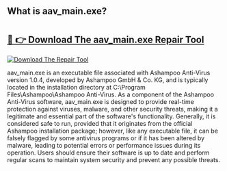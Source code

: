 ## What is aav_main.exe? 

# <h2><a href="https://exedetect.com/download.php?aav_main.exe">🔗 👉 Download The aav_main.exe Repair Tool</a></h2>

[![Download The Repair Tool](https://exedetect.com/download-button.jpg)](https://exedetect.com/download.php?aav_main.exe)

aav_main.exe is an executable file associated with Ashampoo Anti-Virus version 1.0.4, developed by Ashampoo GmbH & Co. KG, and is typically located in the installation directory at C:\Program Files\Ashampoo\Ashampoo Anti-Virus\. As a component of the Ashampoo Anti-Virus software, aav_main.exe is designed to provide real-time protection against viruses, malware, and other security threats, making it a legitimate and essential part of the software's functionality. Generally, it is considered safe to run, provided that it originates from the official Ashampoo installation package; however, like any executable file, it can be falsely flagged by some antivirus programs or if it has been altered by malware, leading to potential errors or performance issues during its operation. Users should ensure their software is up to date and perform regular scans to maintain system security and prevent any possible threats.